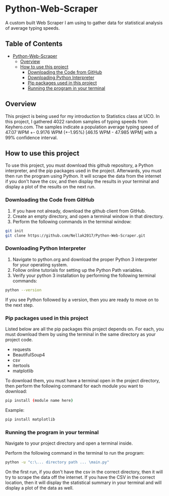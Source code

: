 # Python-Web-Scraper
A custom built Web Scraper I am using to gather data for statistical analysis of average typing speeds.

## Table of Contents

- [Python-Web-Scraper](#python-web-scraper)
  * [Overview](#overview)
  * [How to use this project](#how-to-use-this-project)
    + [Downloading the Code from GitHub](#downloading-the-code-from-github)
    + [Downloading Python Interpreter](#downloading-python-interpreter)
    + [Pip packages used in this project](#pip-packages-used-in-this-project)
    + [Running the program in your terminal](#running-the-program-in-your-terminal)


## Overview

This project is being used for my introduction to Statistics class at UCO. In this project, I gathered 4022 random samples of typing speeds from Keyhero.com.
The samples indicate a population average typing speed of 47.07 WPM +- 0.9176 WPM (+-1.95%) [46.15 WPM - 47.985 WPM] with a 99% confidence interval. 

## How to use this project

To use this project, you must download this github repository, a Python interpreter, and the pip packages used in the project. 
Afterwards, you must then run the program using Python. It will scrape the data from the internet if you don't have the csv, and then display the results in your terminal and display a plot of the results on the next run.

### Downloading the Code from GitHub
1. If you have not already, download the github client from GitHub.
2. Create an empty directory, and open a terminal window in that directory.
3. Perform the following commands in the terminal window: 
```bash
git init
git clone https://github.com/Nellak2017/Python-Web-Scraper.git
```

### Downloading Python Interpreter
1. Navigate to python.org and download the proper Python 3 interpreter for your operating system.
2. Follow online tutorials for setting up the Python Path variables.
3. Verify your python 3 installation by performing the following terminal commands:
```bash
python --version
```
If you see Python followed by a version, then you are ready to move on to the next step.

### Pip packages used in this project

Listed below are all the pip packages this project depends on. For each, you must download them by using the terminal in the same directory as your project code. 

+ requests
+ BeautifulSoup4
+ csv
+ itertools
+ matplotlib

To download them, you must have a terminal open in the project directory, then perform the following command for each module you want to download:
```bash
pip install (module name here)
```
Example:
```bash
pip install matplotlib
```

### Running the program in your terminal

Navigate to your project directory and open a terminal inside.

Perform the following command in the terminal to run the program:

```bash
python -u "c:\... directory path ... \main.py" 
```

On the first run, if you don't have the csv in the correct directory, then it will try to scrape the data off the internet. 
If you have the CSV in the correct location, then it will display the statistical summary in your terminal and will display a plot of the data as well.
